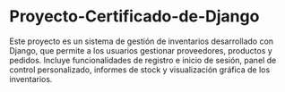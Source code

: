 # Proyecto-Certificado-de-Django
Este proyecto es un sistema de gestión de inventarios desarrollado con Django, que permite a los usuarios gestionar proveedores, productos y pedidos. Incluye funcionalidades de registro e inicio de sesión, panel de control personalizado, informes de stock y visualización gráfica de los inventarios.
